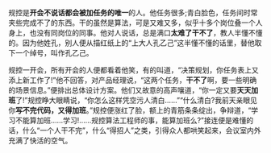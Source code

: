 规控是**开会不说话都会被加任务的唯一**的人。他任务很多;青白脸色，任务间时常夹些完成不了的东西。干的虽然是算法，可是又难又多，似乎十多个岗位叠一个人身上，也没有同岗位的同事。他对人说话，总是满口**太难了干不了**，教人半懂不懂的。因为他姓孔，别人便从描红纸上的“上大人孔乙己”这半懂不懂的话里，替他取下一个绰号，叫作孔乙己。


规控一开会，所有开会的人便都看着他笑，有的叫道，“决策规划，你任务表上又添上新工作了!”他不回答，对产品经理说，“这两个任务，**干不了**啊，要一些明确的场景信息。”便排出总体设计方案。他们又故意的高声嚷道，“你一定又要**天天加班**了!”规控睁大眼睛说，“你怎么这样凭空污人清白……”“什么清白?我前天亲眼见你**写不完代码，又得加班**。”规控便涨红了脸，额上的青筋条条绽出，争辩道，“学习不能算加班……学习!……规控算法工程师的事，能算加班么?”接连便是难懂的话，什么“一个人干不完”，什么“得招人”之类，引得众人都哄笑起来，会议室内外充满了快活的空气。